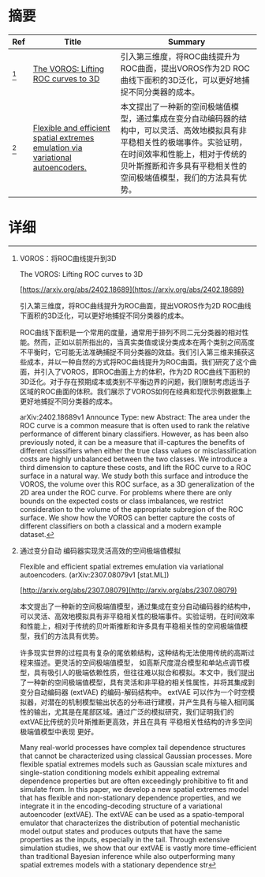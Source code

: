 # 摘要

| Ref | Title | Summary |
| --- | --- | --- |
| [^1] | [The VOROS: Lifting ROC curves to 3D](https://arxiv.org/abs/2402.18689) | 引入第三维度，将ROC曲线提升为ROC曲面，提出VOROS作为2D ROC曲线下面积的3D泛化，可以更好地捕捉不同分类器的成本。 |
| [^2] | [Flexible and efficient spatial extremes emulation via variational autoencoders.](http://arxiv.org/abs/2307.08079) | 本文提出了一种新的空间极端值模型，通过集成在变分自动编码器的结构中，可以灵活、高效地模拟具有非平稳相关性的极端事件。实验证明，在时间效率和性能上，相对于传统的贝叶斯推断和许多具有平稳相关性的空间极端值模型，我们的方法具有优势。 |

# 详细

[^1]: VOROS：将ROC曲线提升到3D

    The VOROS: Lifting ROC curves to 3D

    [https://arxiv.org/abs/2402.18689](https://arxiv.org/abs/2402.18689)

    引入第三维度，将ROC曲线提升为ROC曲面，提出VOROS作为2D ROC曲线下面积的3D泛化，可以更好地捕捉不同分类器的成本。

    

    ROC曲线下面积是一个常用的度量，通常用于排列不同二元分类器的相对性能。然而，正如以前所指出的，当真实类值或误分类成本在两个类别之间高度不平衡时，它可能无法准确捕捉不同分类器的效益。我们引入第三维来捕获这些成本，并以一种自然的方式将ROC曲线提升为ROC曲面。我们研究了这个曲面，并引入了VOROS，即ROC曲面上方的体积，作为2D ROC曲线下面积的3D泛化。对于存在预期成本或类别不平衡边界的问题，我们限制考虑适当子区域的ROC曲面的体积。我们展示了VOROS如何在经典和现代示例数据集上更好地捕捉不同分类器的成本。

    arXiv:2402.18689v1 Announce Type: new  Abstract: The area under the ROC curve is a common measure that is often used to rank the relative performance of different binary classifiers. However, as has been also previously noted, it can be a measure that ill-captures the benefits of different classifiers when either the true class values or misclassification costs are highly unbalanced between the two classes. We introduce a third dimension to capture these costs, and lift the ROC curve to a ROC surface in a natural way. We study both this surface and introduce the VOROS, the volume over this ROC surface, as a 3D generalization of the 2D area under the ROC curve. For problems where there are only bounds on the expected costs or class imbalances, we restrict consideration to the volume of the appropriate subregion of the ROC surface. We show how the VOROS can better capture the costs of different classifiers on both a classical and a modern example dataset.
    
[^2]: 通过变分自动 编码器实现灵活高效的空间极端值模拟

    Flexible and efficient spatial extremes emulation via variational autoencoders. (arXiv:2307.08079v1 [stat.ML])

    [http://arxiv.org/abs/2307.08079](http://arxiv.org/abs/2307.08079)

    本文提出了一种新的空间极端值模型，通过集成在变分自动编码器的结构中，可以灵活、高效地模拟具有非平稳相关性的极端事件。实验证明，在时间效率和性能上，相对于传统的贝叶斯推断和许多具有平稳相关性的空间极端值模型，我们的方法具有优势。

    

    许多现实世界的过程具有复杂的尾依赖结构，这种结构无法使用传统的高斯过程来描述。更灵活的空间极端值模型， 如高斯尺度混合模型和单站点调节模型，具有吸引人的极端依赖性质，但往往难以拟合和模拟。本文中，我们提出了一种新的空间极端值模型，具有灵活和非平稳的相关性属性，并将其集成到变分自动编码器 (extVAE) 的编码-解码结构中。 extVAE 可以作为一个时空模拟器，对潜在的机制模型输出状态的分布进行建模，并产生具有与输入相同属性的输出，尤其是在尾部区域。通过广泛的模拟研究，我们证明我们的extVAE比传统的贝叶斯推断更高效，并且在具有 平稳相关性结构的许多空间极端值模型中表现 更好。

    Many real-world processes have complex tail dependence structures that cannot be characterized using classical Gaussian processes. More flexible spatial extremes models such as Gaussian scale mixtures and single-station conditioning models exhibit appealing extremal dependence properties but are often exceedingly prohibitive to fit and simulate from. In this paper, we develop a new spatial extremes model that has flexible and non-stationary dependence properties, and we integrate it in the encoding-decoding structure of a variational autoencoder (extVAE). The extVAE can be used as a spatio-temporal emulator that characterizes the distribution of potential mechanistic model output states and produces outputs that have the same properties as the inputs, especially in the tail. Through extensive simulation studies, we show that our extVAE is vastly more time-efficient than traditional Bayesian inference while also outperforming many spatial extremes models with a stationary dependence str
    

